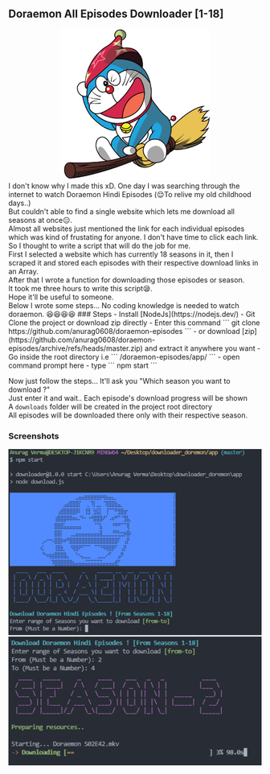 ## Doraemon All Episodes Downloader [1-18]
<div style="text-align:center"><img src="https://github.com/anurag0608/doraemon-episodes/blob/master/images/doraemon.png" width="300" /></div>
I don't know why I made this xD. One day I was searching through the internet to watch Doraemon Hindi Episodes  (😌To relive my old childhood days..) <br />
But couldn't able to find a single website which lets me download all seasons at once😑. <br />
Almost all websites just mentioned the link for each individual episodes
which was kind of frustating for anyone. I don't have time to click each link. <br />
So I thought to write a script that will do the job for me. <br />
First I selected a website which has currently 18 seasons in it, then I scraped it and stored each episodes with their respective download links in an Array. <br />
After that I wrote a function for downloading those episodes or season. <br />
It took me three hours to write this script😪.<br />
Hope it'll be useful to someone. <br />
Below I wrote some steps... No coding knowledge is needed to watch doraemon. 😆😆😆😆
### Steps
- Install [NodeJs](https://nodejs.dev/)
- Git Clone the project or download zip directly
    - Enter this command ``` git clone https://github.com/anurag0608/doraemon-episodes ```
    - or download [zip](https://github.com/anurag0608/doraemon-episodes/archive/refs/heads/master.zip) and extract it anywhere you want
- Go inside the root directory i.e ``` /doraemon-episodes/app/ ```
- open command prompt here 
- type ``` npm start ```

Now just follow the steps... It'll ask you "Which season you want to download ?" <br />
Just enter it and wait.. Each episode's download progress will be shown <br />
A ``` downloads ``` folder will be created in the project root directory <br />
All episodes will be downloaded there only with their respective season.

### Screenshots
![Npm start](https://github.com/anurag0608/doraemon-episodes/blob/master/images/entry.png)
![Download in Progress](https://github.com/anurag0608/doraemon-episodes/blob/master/images/download_progress.png)